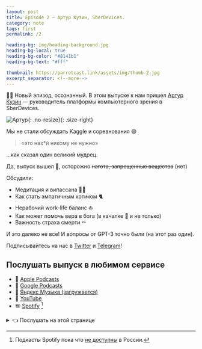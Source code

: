 ```yaml
---
layout: post
title: Episode 2 – Артур Кузин, SberDevices.
category: note
tags: first
permalink: /2

heading-bg: img/heading-background.jpg
heading-bg-local: true
heading-bg-color: "#8141b1"
heading-bg-text: "#fff"

thumbnail: https://parrotcast.link/assets/img/thumb-2.jpg
excerpt_separator: <!--more-->
---
```

💪🏻 Новый эпизод, осознанный. В этом выпуске к нам пришел <a href="https://www.facebook.com/arthur.kuzin" target="_blank">Артур Кузин</a> — руководитель платформы компьютерного зрения в SberDevices.
<!--more-->

![Артур](/assets/img/guest-2.png){: .no-resize}{: .size-right}

Мы не стали обсуждать Kaggle и соревнования 😄
> «это нах*й никому не нужно»

...как сказал один великий мудрец.

Да, выпуск вышел 🔞, осторожно ~~нагота, запрещенные вещества~~ (нет)

Обсудили:

- Медитация и випассана 🧘🏻
- Как стать эмпатичным котиком 🐈
- Нерабочий work-life баланс ⛵
- Как может помочь вера в бога (в качалке 🥇 и не только)
- Важность страха смерти ⚰️

И это далеко не все! И вопросы от GPT-3 точно были (на этот раз один).

Подписывайтесь на нас в <a href="https://twitter.com/ParrotCast" target="_blank">Twitter</a> и <a href="https://t.me/ParrotCast" target="_blank">Telegram</a>!

## Послушать выпуск в любимом сервисе

- 🍎 [Apple Podcasts](https://podcasts.apple.com/ru/podcast/parrotcast/id1547542698?l=en#episodeGuid=32c8ac73-4eea-473c-9b09-24086335d0c8)
- 🎷 [Google Podcasts](https://podcasts.google.com/feed/aHR0cHM6Ly9hbmNob3IuZm0vcy80Njg2NTg4MC9wb2RjYXN0L3Jzcw/episode/MzJjOGFjNzMtNGVlYS00NzNjLTliMDktMjQwODYzMzVkMGM4?sa=X&ved=0CAUQkfYCahcKEwjw44GZq5HvAhUAAAAAHQAAAAAQAQ)
- 🎸 [Яндекс Музыка (загружается)](https://music.yandex.ru/album/13399864)
- 🎥 [YouTube](https://youtu.be/v4JaPXRQC3c)
- 🪗 [Spotify](https://open.spotify.com/episode/10309PpSlsXYBtku0FMEFU?si=uoKtUosyQkql3iOwANu-pA) [^1]

[^1]: Подкасты Spotify пока что [не доступны](https://www.reuters.com/article/us-spotify-russia/spotify-expands-to-russia-and-12-other-countries-idUSKCN24F2AH) в России.

<details><summary>👈 <a>Послушать на этой странице</a></summary>
<iframe src="https://anchor.fm/parrotcast/embed/episodes/Episode-2-----SberDevices-eraprp" width="100%" frameborder="0" scrolling="no"></iframe>
</details>
